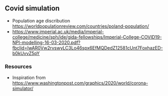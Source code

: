 ## Covid simulation 

* Population age discribution https://worldpopulationreview.com/countries/poland-population/
* https://www.imperial.ac.uk/media/imperial-college/medicine/sph/ide/gida-fellowships/Imperial-College-COVID19-NPI-modelling-16-03-2020.pdf?fbclid=IwAR0Vw2rvswyLC3Lo46spx6EfMQDedZ12581cUnt7FoxhazED-b0kUvvZ5pY

### Resources 


* Inspiration from https://www.washingtonpost.com/graphics/2020/world/corona-simulator/

